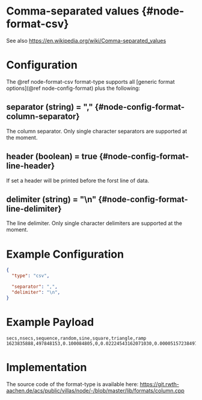 # Comma-separated values {#node-format-csv}

See also https://en.wikipedia.org/wiki/Comma-separated_values

# Configuration

The @ref node-format-csv format-type supports all [generic format options](@ref node-config-format) plus the following:

## separator (string) = "," {#node-config-format-column-separator}

The column separator. Only single character separators are supported at the moment.

## header (boolean) = true {#node-config-format-line-header}

If set a header will be printed before the forst line of data.

## delimiter (string) = "\n" {#node-config-format-line-delimiter}

The line delimiter. Only single character delimiters are supported at the moment.

# Example Configuration

```json
{
  "type": "csv",

  "separator": ",",
  "delimiter": "\n",
}
```

# Example Payload

```
secs,nsecs,sequence,random,sine,square,triangle,ramp
1623835888,497848153,0.100084805,0,0.02224543162071030,0.00005157238497847,-1.00000000000000000,0.99996716799999996,0.00000820800000000
```

# Implementation

The source code of the format-type is available here:
https://git.rwth-aachen.de/acs/public/villas/node/-/blob/master/lib/formats/column.cpp
